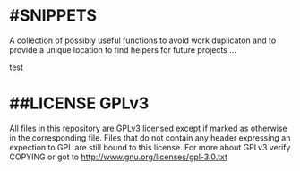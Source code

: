 #SNIPPETS
====================
A collection of possibly useful functions to avoid work duplicaton
and to provide a unique location to find helpers for future projects ...

test 

##LICENSE GPLv3
====================
All files in this repository are GPLv3 licensed except if marked as
otherwise in the corresponding file. Files that do not contain any header
expressing an expection to GPL are still bound to this license.
For more about GPLv3 verify COPYING or 
got to http://www.gnu.org/licenses/gpl-3.0.txt
